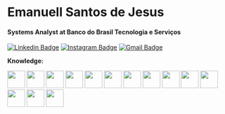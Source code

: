 # Emanuell Santos de Jesus
#### Systems Analyst at Banco do Brasil Tecnologia e Serviços 

[![Linkedin Badge](https://img.shields.io/badge/-Emanuell%20Santos-blue?style=flat-square&logo=Linkedin&logoColor=white&link=https://www.linkedin.com/in/manell98/)](https://www.linkedin.com/in/manell98/) 
[![Instagram Badge](https://img.shields.io/badge/-@u__manell-C13584?style=flat-square&logo=Instagram&logoColor=white&link=https://www.instagram.com/u_manell/)](https://www.instagram.com/u_manell/)
[![Gmail Badge](https://img.shields.io/badge/-dfmanu06@gmail.com-BB001B?style=flat-square&logo=Gmail&logoColor=white&link=mailto:dfmanu06@gmail.com)](mailto:dfmanu06@gmail.com)

**Knowledge:**  

<code><img height="40" width="40" src="https://www.vectorlogo.zone/logos/javascript/javascript-vertical.svg"></code>
<code><img height="40" width="40" src="https://www.vectorlogo.zone/logos/angular/angular-icon.svg"></code>
<code><img height="40" width="40" src="https://www.vectorlogo.zone/logos/typescriptlang/typescriptlang-icon.svg"></code>
<code><img height="40" width="40" src="https://www.vectorlogo.zone/logos/jestjsio/jestjsio-icon.svg"></code>
<code><img height="40" width="40" src="https://www.vectorlogo.zone/logos/java/java-icon.svg"></code>
<code><img height="40" width="40" src="https://www.vectorlogo.zone/logos/springio/springio-icon.svg"></code>
<code><img height="40" width="40" src="https://www.vectorlogo.zone/logos/php/php-icon.svg"></code>
<code><img height="40" width="40" src="https://www.vectorlogo.zone/logos/laravel/laravel-icon.svg"></code>
<code><img height="40" width="40" src="https://www.vectorlogo.zone/logos/git-scm/git-scm-icon.svg"></code>
<code><img height="40" width="40" src="https://www.vectorlogo.zone/logos/github/github-icon.svg"></code>
<code><img height="40" width="40" src="https://www.vectorlogo.zone/logos/docker/docker-official.svg"></code>
<code><img height="40" width="40" src="https://www.vectorlogo.zone/logos/oracle/oracle-icon.svg"></code>
<code><img height="40" width="40" src="https://www.vectorlogo.zone/logos/mongodb/mongodb-icon.svg"></code>
<code><img height="40" width="40" src="https://www.vectorlogo.zone/logos/mysql/mysql-official.svg"></code>
